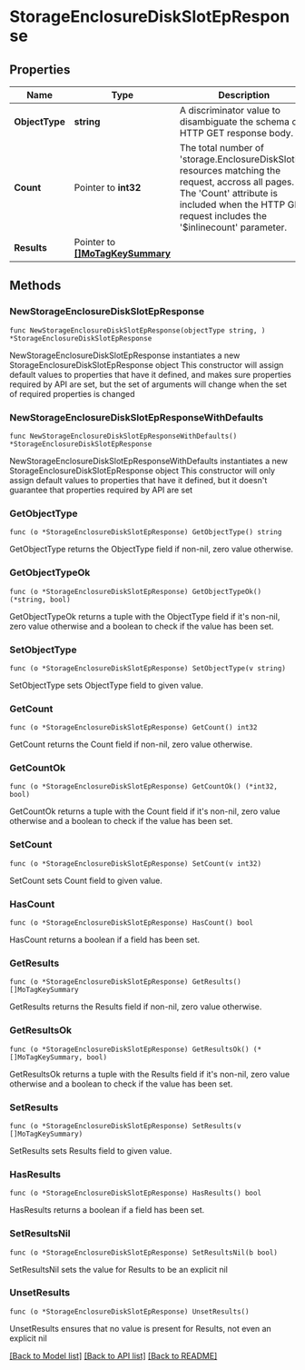 # StorageEnclosureDiskSlotEpResponse

## Properties

Name | Type | Description | Notes
------------ | ------------- | ------------- | -------------
**ObjectType** | **string** | A discriminator value to disambiguate the schema of a HTTP GET response body. | 
**Count** | Pointer to **int32** | The total number of &#39;storage.EnclosureDiskSlotEp&#39; resources matching the request, accross all pages. The &#39;Count&#39; attribute is included when the HTTP GET request includes the &#39;$inlinecount&#39; parameter. | [optional] 
**Results** | Pointer to [**[]MoTagKeySummary**](mo.TagKeySummary.md) |  | [optional] 

## Methods

### NewStorageEnclosureDiskSlotEpResponse

`func NewStorageEnclosureDiskSlotEpResponse(objectType string, ) *StorageEnclosureDiskSlotEpResponse`

NewStorageEnclosureDiskSlotEpResponse instantiates a new StorageEnclosureDiskSlotEpResponse object
This constructor will assign default values to properties that have it defined,
and makes sure properties required by API are set, but the set of arguments
will change when the set of required properties is changed

### NewStorageEnclosureDiskSlotEpResponseWithDefaults

`func NewStorageEnclosureDiskSlotEpResponseWithDefaults() *StorageEnclosureDiskSlotEpResponse`

NewStorageEnclosureDiskSlotEpResponseWithDefaults instantiates a new StorageEnclosureDiskSlotEpResponse object
This constructor will only assign default values to properties that have it defined,
but it doesn't guarantee that properties required by API are set

### GetObjectType

`func (o *StorageEnclosureDiskSlotEpResponse) GetObjectType() string`

GetObjectType returns the ObjectType field if non-nil, zero value otherwise.

### GetObjectTypeOk

`func (o *StorageEnclosureDiskSlotEpResponse) GetObjectTypeOk() (*string, bool)`

GetObjectTypeOk returns a tuple with the ObjectType field if it's non-nil, zero value otherwise
and a boolean to check if the value has been set.

### SetObjectType

`func (o *StorageEnclosureDiskSlotEpResponse) SetObjectType(v string)`

SetObjectType sets ObjectType field to given value.


### GetCount

`func (o *StorageEnclosureDiskSlotEpResponse) GetCount() int32`

GetCount returns the Count field if non-nil, zero value otherwise.

### GetCountOk

`func (o *StorageEnclosureDiskSlotEpResponse) GetCountOk() (*int32, bool)`

GetCountOk returns a tuple with the Count field if it's non-nil, zero value otherwise
and a boolean to check if the value has been set.

### SetCount

`func (o *StorageEnclosureDiskSlotEpResponse) SetCount(v int32)`

SetCount sets Count field to given value.

### HasCount

`func (o *StorageEnclosureDiskSlotEpResponse) HasCount() bool`

HasCount returns a boolean if a field has been set.

### GetResults

`func (o *StorageEnclosureDiskSlotEpResponse) GetResults() []MoTagKeySummary`

GetResults returns the Results field if non-nil, zero value otherwise.

### GetResultsOk

`func (o *StorageEnclosureDiskSlotEpResponse) GetResultsOk() (*[]MoTagKeySummary, bool)`

GetResultsOk returns a tuple with the Results field if it's non-nil, zero value otherwise
and a boolean to check if the value has been set.

### SetResults

`func (o *StorageEnclosureDiskSlotEpResponse) SetResults(v []MoTagKeySummary)`

SetResults sets Results field to given value.

### HasResults

`func (o *StorageEnclosureDiskSlotEpResponse) HasResults() bool`

HasResults returns a boolean if a field has been set.

### SetResultsNil

`func (o *StorageEnclosureDiskSlotEpResponse) SetResultsNil(b bool)`

 SetResultsNil sets the value for Results to be an explicit nil

### UnsetResults
`func (o *StorageEnclosureDiskSlotEpResponse) UnsetResults()`

UnsetResults ensures that no value is present for Results, not even an explicit nil

[[Back to Model list]](../README.md#documentation-for-models) [[Back to API list]](../README.md#documentation-for-api-endpoints) [[Back to README]](../README.md)


